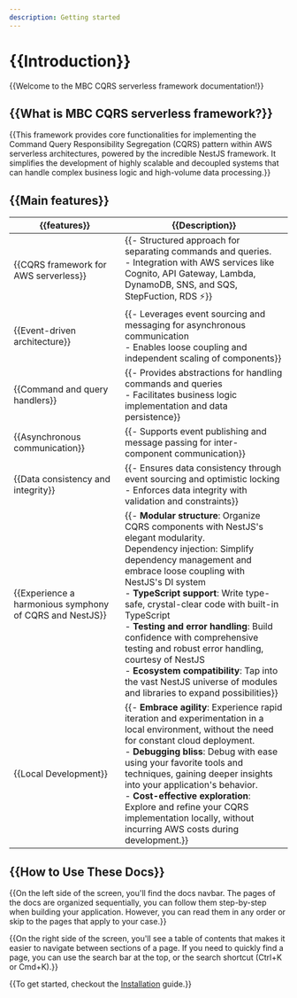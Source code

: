 ```yaml
---
description: Getting started
---
```


# {{Introduction}}

{{Welcome to the MBC CQRS serverless framework documentation!}}

## {{What is MBC CQRS serverless framework?}}

{{This framework provides core functionalities for implementing the Command Query Responsibility Segregation (CQRS) pattern within AWS serverless architectures, powered by the incredible NestJS framework. It simplifies the development of highly scalable and decoupled systems that can handle complex business logic and high-volume data processing.}}

## {{Main features}}

| {{features}} | {{Description}} |
| ---------------------------- | ---------------------------- |
| {{CQRS framework for AWS serverless}}          | {{- Structured approach for separating commands and queries. <br/>- Integration with AWS services like Cognito, API Gateway, Lambda, DynamoDB, SNS, and SQS, StepFuction, RDS ⚡}}    |
| {{Event-driven architecture}}          | {{- Leverages event sourcing and messaging for asynchronous communication <br/>- Enables loose coupling and independent scaling of components}}    |
| {{Command and query handlers}}          | {{- Provides abstractions for handling commands and queries <br/>- Facilitates business logic implementation and data persistence}}    |
| {{Asynchronous communication}}          | {{- Supports event publishing and message passing for inter-component communication}}    |
| {{Data consistency and integrity}}          | {{- Ensures data consistency through event sourcing and optimistic locking <br/>- Enforces data integrity with validation and constraints}}    |
| {{Experience a harmonious symphony of CQRS and NestJS}}          | {{- **Modular structure**: Organize CQRS components with NestJS's elegant modularity.<br/> Dependency injection: Simplify dependency management and embrace loose coupling with NestJS's DI system <br/>- **TypeScript support**: Write type-safe, crystal-clear code with built-in TypeScript <br/>- **Testing and error handling**: Build confidence with comprehensive testing and robust error handling, courtesy of NestJS <br/>- **Ecosystem compatibility**: Tap into the vast NestJS universe of modules and libraries to expand possibilities}}    |
| {{Local Development}}          | {{- **Embrace agility**: Experience rapid iteration and experimentation in a local environment, without the need for constant cloud deployment.<br/>- **Debugging bliss**: Debug with ease using your favorite tools and techniques, gaining deeper insights into your application's behavior. <br/>- **Cost-effective exploration**: Explore and refine your CQRS implementation locally, without incurring AWS costs during development.}}    |

## {{How to Use These Docs}}

{{On the left side of the screen, you'll find the docs navbar. The pages of the docs are organized sequentially, you can follow them step-by-step when building your application. However, you can read them in any order or skip to the pages that apply to your case.}}

{{On the right side of the screen, you'll see a table of contents that makes it easier to navigate between sections of a page. If you need to quickly find a page, you can use the search bar at the top, or the search shortcut (Ctrl+K or Cmd+K).}}

{{To get started, checkout the [Installation](./installation.md) guide.}}
